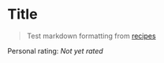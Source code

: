 <!-- Do not modify sections with "AUTO-*". They are updated by make.py -->

# Title

> Test markdown formatting from [recipes](https://github.com/KyleKing/recipes)

<!-- {cts} rating=4; (User can specify rating on scale of 1-5) -->
Personal rating: *Not yet rated*
<!-- {cte} -->

<!-- {cts} name_image=NA.png; (User can specify image name) -->
<!-- Capture image -->
<!-- {cte} -->

<!-- {cts} COVERAGE -->
<!-- {cte} -->

<!-- {cts} SOURCE_FILE=/tests/conftest.py; -->
<!-- {cte} -->
